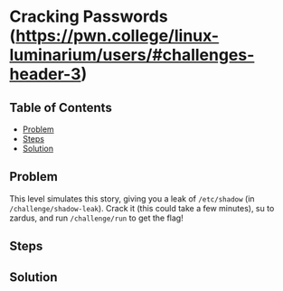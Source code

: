 # Cracking Passwords (https://pwn.college/linux-luminarium/users/#challenges-header-3)

## Table of Contents

- [Problem](#Problem)
- [Steps](#Steps)
- [Solution](#Solution)

## Problem

This level simulates this story, giving you a leak of `/etc/shadow` (in `/challenge/shadow-leak`). Crack it (this could take a few minutes), su to zardus, and run `/challenge/run` to get the flag!

## Steps

## Solution
